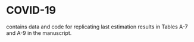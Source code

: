 # COVID-19
contains data and code for replicating last estimation results in Tables A-7 and A-9 in the manuscript. 
